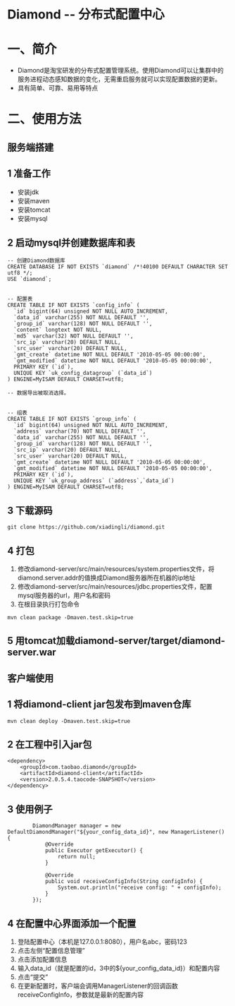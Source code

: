 Diamond -- 分布式配置中心
========================

# 一、简介
* Diamond是淘宝研发的分布式配置管理系统。使用Diamond可以让集群中的服务进程动态感知数据的变化，无需重启服务就可以实现配置数据的更新。
* 具有简单、可靠、易用等特点

# 二、使用方法
## 服务端搭建
## 1 准备工作
* 安装jdk
* 安装maven
* 安装tomcat
* 安装mysql
## 2 启动mysql并创建数据库和表

```
-- 创建Diamond数据库
CREATE DATABASE IF NOT EXISTS `diamond` /*!40100 DEFAULT CHARACTER SET utf8 */;
USE `diamond`;


-- 配置表
CREATE TABLE IF NOT EXISTS `config_info` (
  `id` bigint(64) unsigned NOT NULL AUTO_INCREMENT,
  `data_id` varchar(255) NOT NULL DEFAULT '',
  `group_id` varchar(128) NOT NULL DEFAULT '',
  `content` longtext NOT NULL,
  `md5` varchar(32) NOT NULL DEFAULT '',
  `src_ip` varchar(20) DEFAULT NULL,
  `src_user` varchar(20) DEFAULT NULL,
  `gmt_create` datetime NOT NULL DEFAULT '2010-05-05 00:00:00',
  `gmt_modified` datetime NOT NULL DEFAULT '2010-05-05 00:00:00',
  PRIMARY KEY (`id`),
  UNIQUE KEY `uk_config_datagroup` (`data_id`)
) ENGINE=MyISAM DEFAULT CHARSET=utf8;

-- 数据导出被取消选择。


-- 组表
CREATE TABLE IF NOT EXISTS `group_info` (
  `id` bigint(64) unsigned NOT NULL AUTO_INCREMENT,
  `address` varchar(70) NOT NULL DEFAULT '',
  `data_id` varchar(255) NOT NULL DEFAULT '',
  `group_id` varchar(128) NOT NULL DEFAULT '',
  `src_ip` varchar(20) DEFAULT NULL,
  `src_user` varchar(20) DEFAULT NULL,
  `gmt_create` datetime NOT NULL DEFAULT '2010-05-05 00:00:00',
  `gmt_modified` datetime NOT NULL DEFAULT '2010-05-05 00:00:00',
  PRIMARY KEY (`id`),
  UNIQUE KEY `uk_group_address` (`address`,`data_id`)
) ENGINE=MyISAM DEFAULT CHARSET=utf8;
```
## 3 下载源码
```
git clone https://github.com/xiadingli/diamond.git
```
## 4 打包
1. 修改diamond-server/src/main/resources/system.properties文件，将diamond.server.addr的值换成Diamond服务器所在机器的ip地址
2. 修改diamond-server/src/main/resources/jdbc.properties文件，配置mysql服务器的url，用户名和密码
2. 在根目录执行打包命令

```
mvn clean package -Dmaven.test.skip=true
```

## 5 用tomcat加载diamond-server/target/diamond-server.war

## 客户端使用
## 1 将diamond-client jar包发布到maven仓库
```
mvn clean deploy -Dmaven.test.skip=true
```
## 2 在工程中引入jar包

```
<dependency>
    <groupId>com.taobao.diamond</groupId>
    <artifactId>diamond-client</artifactId>
    <version>2.0.5.4.taocode-SNAPSHOT</version>
</dependency>
```
## 3 使用例子

```
        DiamondManager manager = new DefaultDiamondManager("${your_config_data_id}", new ManagerListener() {
            @Override
            public Executor getExecutor() {
                return null;
            }

            @Override
            public void receiveConfigInfo(String configInfo) {
                System.out.println("receive config: " + configInfo);
            }
        });
```

## 4 在配置中心界面添加一个配置
1. 登陆配置中心（本机是127.0.0.1:8080），用户名abc，密码123
2. 点击左侧“配置信息管理”
3. 点击添加配置信息
4. 输入data_id（就是配置的id，3中的${your_config_data_id}）和配置内容
5. 点击“提交”
6. 在更新配置时，客户端会调用ManagerListener的回调函数receiveConfigInfo，参数就是最新的配置内容
